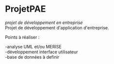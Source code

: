 # ProjetPAE
*projet de développement en entreprise*  
Projet de développement d'application d'entreprise.

Points à réaliser :  

-analyse UML et/ou MERISE  
-développement interface utilisateur  
-base de données à definir  
